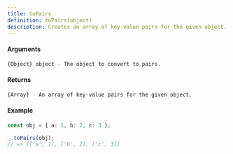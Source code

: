 ```yaml
---
title: toPairs
definition: toPairs(object)
description: Creates an array of key-value pairs for the given object.
---
```



#### Arguments


```bash
{Object} object - The object to convert to pairs.
```


#### Returns


```bash
{Array} - An array of key-value pairs for the given object.
```


#### Example


```ts
const obj = { a: 1, b: 2, c: 3 };

_.toPairs(obj);
// => [['a', 1], ['b', 2], ['c', 3]]
```